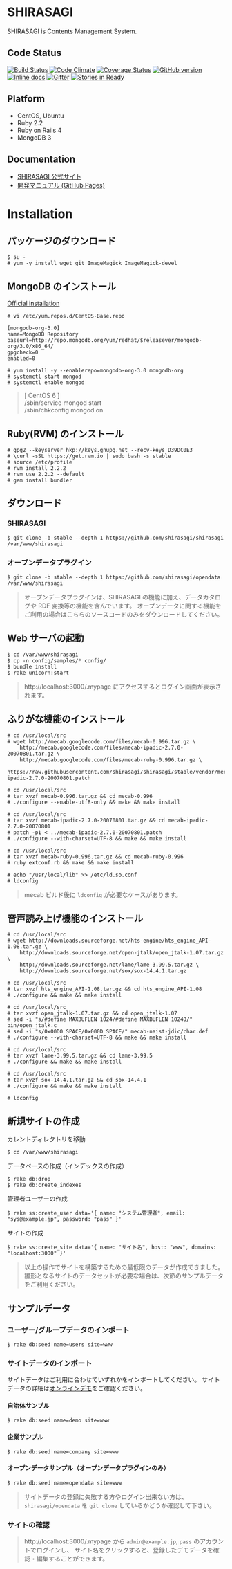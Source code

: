 SHIRASAGI
=========

SHIRASAGI is Contents Management System.

Code Status
-----------

[![Build Status](https://travis-ci.org/shirasagi/shirasagi.svg?branch=master)](https://travis-ci.org/shirasagi/shirasagi)
[![Code Climate](https://codeclimate.com/github/shirasagi/shirasagi/badges/gpa.svg)](https://codeclimate.com/github/shirasagi/shirasagi)
[![Coverage Status](https://coveralls.io/repos/shirasagi/shirasagi/badge.png)](https://coveralls.io/r/shirasagi/shirasagi)
[![GitHub version](https://badge.fury.io/gh/shirasagi%2Fshirasagi.svg)](http://badge.fury.io/gh/shirasagi%2Fshirasagi)
[![Inline docs](http://inch-ci.org/github/shirasagi/shirasagi.png?branch=master)](http://inch-ci.org/github/shirasagi/shirasagi)
[![Gitter](https://badges.gitter.im/Join%20Chat.svg)](https://gitter.im/shirasagi/shirasagi?utm_source=badge&utm_medium=badge&utm_campaign=pr-badge&utm_content=badge)
[![Stories in Ready](https://badge.waffle.io/shirasagi/shirasagi.svg?label=ready&title=Ready)](http://waffle.io/shirasagi/shirasagi)

Platform
--------

- CentOS, Ubuntu
- Ruby 2.2
- Ruby on Rails 4
- MongoDB 3

Documentation
-------------

- [SHIRASAGI 公式サイト](http://ss-proj.org/)
- [開発マニュアル (GitHub Pages)](http://shirasagi.github.io/)

Installation
============

## パッケージのダウンロード

```
$ su -
# yum -y install wget git ImageMagick ImageMagick-devel
```

## MongoDB のインストール

[Official installation](http://docs.mongodb.org/manual/installation/)

```
# vi /etc/yum.repos.d/CentOS-Base.repo
```

```
[mongodb-org-3.0]
name=MongoDB Repository
baseurl=http://repo.mongodb.org/yum/redhat/$releasever/mongodb-org/3.0/x86_64/
gpgcheck=0
enabled=0
```

```
# yum install -y --enablerepo=mongodb-org-3.0 mongodb-org
# systemctl start mongod
# systemctl enable mongod
```

> [ CentOS 6 ]<br />
> /sbin/service mongod start<br />
> /sbin/chkconfig mongod on<br />

## Ruby(RVM) のインストール

```
# gpg2 --keyserver hkp://keys.gnupg.net --recv-keys D39DC0E3
# \curl -sSL https://get.rvm.io | sudo bash -s stable
# source /etc/profile
# rvm install 2.2.2
# rvm use 2.2.2 --default
# gem install bundler
```

## ダウンロード

### SHIRASAGI

```
$ git clone -b stable --depth 1 https://github.com/shirasagi/shirasagi /var/www/shirasagi
```

### オープンデータプラグイン

```
$ git clone -b stable --depth 1 https://github.com/shirasagi/opendata /var/www/shirasagi
```

> オープンデータプラグインは、SHIRASAGI の機能に加え、データカタログや RDF 変換等の機能を含んでいます。
> オープンデータに関する機能をご利用の場合はこちらのソースコードのみをダウンロードしてください。

## Web サーバの起動

```
$ cd /var/www/shirasagi
$ cp -n config/samples/* config/
$ bundle install
$ rake unicorn:start
```

> http://localhost:3000/.mypage にアクセスするとログイン画面が表示されます。

## ふりがな機能のインストール

```
# cd /usr/local/src
# wget http://mecab.googlecode.com/files/mecab-0.996.tar.gz \
    http://mecab.googlecode.com/files/mecab-ipadic-2.7.0-20070801.tar.gz \
    http://mecab.googlecode.com/files/mecab-ruby-0.996.tar.gz \
    https://raw.githubusercontent.com/shirasagi/shirasagi/stable/vendor/mecab/mecab-ipadic-2.7.0-20070801.patch

# cd /usr/local/src
# tar xvzf mecab-0.996.tar.gz && cd mecab-0.996
# ./configure --enable-utf8-only && make && make install

# cd /usr/local/src
# tar xvzf mecab-ipadic-2.7.0-20070801.tar.gz && cd mecab-ipadic-2.7.0-20070801
# patch -p1 < ../mecab-ipadic-2.7.0-20070801.patch
# ./configure --with-charset=UTF-8 && make && make install

# cd /usr/local/src
# tar xvzf mecab-ruby-0.996.tar.gz && cd mecab-ruby-0.996
# ruby extconf.rb && make && make install

# echo "/usr/local/lib" >> /etc/ld.so.conf
# ldconfig
```

> mecab ビルド後に `ldconfig` が必要なケースがあります。

## 音声読み上げ機能のインストール

```
# cd /usr/local/src
# wget http://downloads.sourceforge.net/hts-engine/hts_engine_API-1.08.tar.gz \
    http://downloads.sourceforge.net/open-jtalk/open_jtalk-1.07.tar.gz \
    http://downloads.sourceforge.net/lame/lame-3.99.5.tar.gz \
    http://downloads.sourceforge.net/sox/sox-14.4.1.tar.gz

# cd /usr/local/src
# tar xvzf hts_engine_API-1.08.tar.gz && cd hts_engine_API-1.08
# ./configure && make && make install

# cd /usr/local/src
# tar xvzf open_jtalk-1.07.tar.gz && cd open_jtalk-1.07
# sed -i "s/#define MAXBUFLEN 1024/#define MAXBUFLEN 10240/" bin/open_jtalk.c
# sed -i "s/0x00D0 SPACE/0x000D SPACE/" mecab-naist-jdic/char.def
# ./configure --with-charset=UTF-8 && make && make install

# cd /usr/local/src
# tar xvzf lame-3.99.5.tar.gz && cd lame-3.99.5
# ./configure && make && make install

# cd /usr/local/src
# tar xvzf sox-14.4.1.tar.gz && cd sox-14.4.1
# ./configure && make && make install

# ldconfig
```

## 新規サイトの作成

カレントディレクトリを移動

```
$ cd /var/www/shirasagi
```

データベースの作成（インデックスの作成）

```
$ rake db:drop
$ rake db:create_indexes
```

管理者ユーザーの作成

```
$ rake ss:create_user data='{ name: "システム管理者", email: "sys@example.jp", password: "pass" }'
```

サイトの作成

```
$ rake ss:create_site data='{ name: "サイト名", host: "www", domains: "localhost:3000" }'
```

> 以上の操作でサイトを構築するための最低限のデータが作成できました。
> 雛形となるサイトのデータセットが必要な場合は、次節のサンプルデータをご利用ください。

## サンプルデータ

### ユーザー/グループデータのインポート

```
$ rake db:seed name=users site=www
```

### サイトデータのインポート

サイトデータはご利用に合わせていずれかをインポートしてください。
サイトデータの詳細は[オンラインデモ](http://www.ss-proj.org/download/demo.html)をご確認ください。

#### 自治体サンプル

```
$ rake db:seed name=demo site=www
```

#### 企業サンプル

```
$ rake db:seed name=company site=www
```

#### オープンデータサンプル（オープンデータプラグインのみ）

```
$ rake db:seed name=opendata site=www
```

> サイトデータの登録に失敗する方やログイン出来ない方は、
> `shirasagi/opendata` を `git clone` しているかどうか確認して下さい。

### サイトの確認

> http://localhost:3000/.mypage から `admin@example.jp`, `pass` のアカウントでログインし、
サイト名をクリックすると、登録したデモデータを確認・編集することができます。
